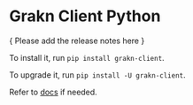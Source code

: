 # Grakn Client Python

{ Please add the release notes here }

To install it, run `pip install grakn-client`.

To upgrade it, run `pip install -U grakn-client`.

Refer to [docs](https://dev.grakn.ai/docs/client-api/python#installation) if needed.
